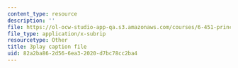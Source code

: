 ```yaml
---
content_type: resource
description: ''
file: https://ol-ocw-studio-app-qa.s3.amazonaws.com/courses/6-451-principles-of-digital-communication-ii-spring-2005/82a2ba862d566ea32020d7bc78cc2ba4_47yJ7g6DzkA.srt
file_type: application/x-subrip
resourcetype: Other
title: 3play caption file
uid: 82a2ba86-2d56-6ea3-2020-d7bc78cc2ba4
---
```

